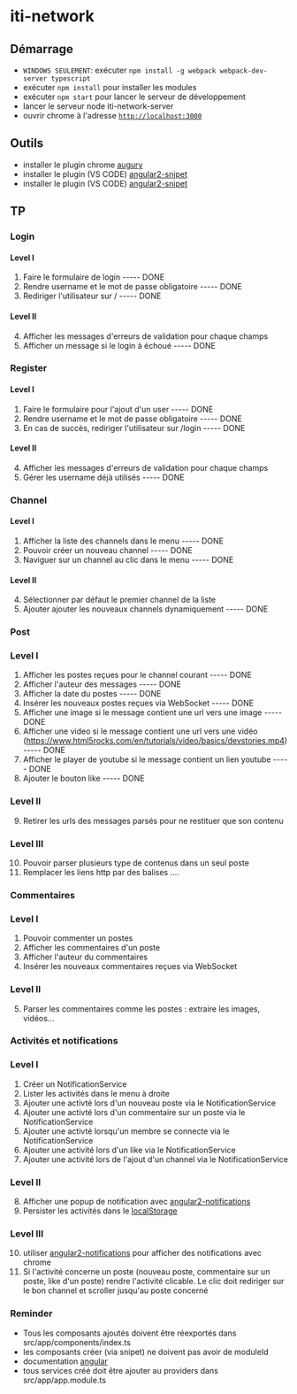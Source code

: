 # iti-network


## Démarrage
- `WINDOWS SEULEMENT`: exécuter `npm install -g webpack webpack-dev-server typescript`
- exécuter `npm install` pour installer les modules
- exécuter `npm start` pour lancer le serveur de développement
- lancer le serveur node iti-network-server
- ouvrir chrome à l'adresse [`http://localhost:3000`](http://localhost:3000)

## Outils
- installer le plugin chrome [augury](https://chrome.google.com/webstore/detail/augury/elgalmkoelokbchhkhacckoklkejnhcd)
- installer le plugin (VS CODE) [angular2-snipet](https://marketplace.visualstudio.com/items?itemName=johnpapa.Angular2)
- installer le plugin (VS CODE) [angular2-snipet](https://plugins.jetbrains.com/idea/plugin/8395-angular-2-typescript-live-templates)

## TP

### Login

#### Level I

1. Faire le formulaire de login ----- DONE
2. Rendre username et le mot de passe obligatoire ----- DONE
3. Rediriger l'utilisateur sur / ----- DONE

#### Level II

4. Afficher les messages d'erreurs de validation pour chaque champs
5. Afficher un message si le login à échoué ----- DONE

### Register

#### Level I

1. Faire le formulaire pour l'ajout d'un user ----- DONE
2. Rendre username et le mot de passe obligatoire ----- DONE
3. En cas de succès, rediriger l'utilisateur sur /login ----- DONE

#### Level II
4. Afficher les messages d'erreurs de validation  pour chaque champs
5. Gérer les username déjà utilisés ----- DONE


### Channel

#### Level I

1. Afficher la liste des channels dans le menu ----- DONE
2. Pouvoir créer un nouveau channel ----- DONE
3. Naviguer sur un channel au clic dans le menu ----- DONE

#### Level II

4. Sélectionner par défaut le premier channel de la liste
5. Ajouter ajouter les nouveaux channels dynamiquement ----- DONE

### Post

### Level I

1. Afficher les postes reçues pour le channel courant ----- DONE
2. Afficher l'auteur des messages ----- DONE
3. Afficher la date du postes ----- DONE
4. Insérer les nouveaux postes reçues via WebSocket ----- DONE
5. Afficher une image si le message contient une url vers une image ----- DONE
6. Afficher une video si le message contient une url vers une vidéo (https://www.html5rocks.com/en/tutorials/video/basics/devstories.mp4) ----- DONE
7. Afficher le player de youtube si le message contient un lien youtube ----- DONE
8. Ajouter le bouton like ----- DONE

### Level II
9. Retirer les urls des messages parsés pour ne restituer que son contenu

### Level III
10. Pouvoir parser plusieurs type de contenus dans un seul poste
11. Remplacer les liens http par des balises <a>...</a>.

### Commentaires

### Level I
1. Pouvoir commenter un postes
2. Afficher les commentaires d'un poste
3. Afficher l'auteur du commentaires
4. Insérer les nouveaux commentaires reçues via WebSocket

### Level II
5. Parser les commentaires comme les postes : extraire les images, vidéos...

### Activités et notifications

### Level I
1. Créer un NotificationService
2. Lister les activités dans le menu à droite
3. Ajouter une activté lors d'un nouveau poste via le NotificationService
4. Ajouter une activté lors d'un commentaire sur un poste via le NotificationService
5. Ajouter une activté lorsqu'un membre se connecte via le NotificationService
6. Ajouter une activité lors d'un like via le NotificationService
7. Ajouter une activité lors de l'ajout d'un channel via le NotificationService

### Level II
8. Afficher une popup de notification avec [angular2-notifications](https://github.com/flauc/angular2-notifications)
9. Persister les activités dans le [localStorage](https://developer.mozilla.org/fr/docs/Web/API/Window/localStorage)

### Level III
10. utiliser [angular2-notifications](https://github.com/flauc/angular2-notifications) pour afficher des notifications avec chrome
11. Si l'activité concerne un poste (nouveau poste, commentaire sur un poste, like d'un poste) rendre l'activité clicable.
Le clic doit rediriger sur le bon channel et scroller jusqu'au poste concerné


### Reminder

- Tous les composants ajoutés doivent être réexportés dans src/app/components/index.ts
- les composants créer (via snipet) ne doivent pas avoir de moduleId
- documentation [angular](https://angular.io/docs/ts/latest/)
- tous services créé doit être ajouter au providers dans src/app/app.module.ts